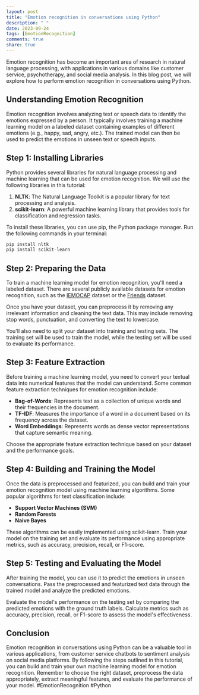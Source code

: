 ```yaml
---
layout: post
title: "Emotion recognition in conversations using Python"
description: " "
date: 2023-09-24
tags: [EmotionRecognition]
comments: true
share: true
---
```


Emotion recognition has become an important area of research in natural language processing, with applications in various domains like customer service, psychotherapy, and social media analysis. In this blog post, we will explore how to perform emotion recognition in conversations using Python.

## Understanding Emotion Recognition

Emotion recognition involves analyzing text or speech data to identify the emotions expressed by a person. It typically involves training a machine learning model on a labeled dataset containing examples of different emotions (e.g., happy, sad, angry, etc.). The trained model can then be used to predict the emotions in unseen text or speech inputs.

## Step 1: Installing Libraries

Python provides several libraries for natural language processing and machine learning that can be used for emotion recognition. We will use the following libraries in this tutorial:

1. **NLTK**: The Natural Language Toolkit is a popular library for text processing and analysis.
2. **scikit-learn**: A powerful machine learning library that provides tools for classification and regression tasks.

To install these libraries, you can use pip, the Python package manager. Run the following commands in your terminal:

```python
pip install nltk
pip install scikit-learn
```

## Step 2: Preparing the Data

To train a machine learning model for emotion recognition, you'll need a labeled dataset. There are several publicly available datasets for emotion recognition, such as the [IEMOCAP](https://sail.usc.edu/iemocap/) dataset or the [Friends](https://sites.google.com/site/friendsevaluation/) dataset.

Once you have your dataset, you can preprocess it by removing any irrelevant information and cleaning the text data. This may include removing stop words, punctuation, and converting the text to lowercase.

You'll also need to split your dataset into training and testing sets. The training set will be used to train the model, while the testing set will be used to evaluate its performance.

## Step 3: Feature Extraction

Before training a machine learning model, you need to convert your textual data into numerical features that the model can understand. Some common feature extraction techniques for emotion recognition include:

- **Bag-of-Words**: Represents text as a collection of unique words and their frequencies in the document.
- **TF-IDF**: Measures the importance of a word in a document based on its frequency across the dataset.
- **Word Embeddings**: Represents words as dense vector representations that capture semantic meaning.

Choose the appropriate feature extraction technique based on your dataset and the performance goals.

## Step 4: Building and Training the Model

Once the data is preprocessed and featurized, you can build and train your emotion recognition model using machine learning algorithms. Some popular algorithms for text classification include:

- **Support Vector Machines (SVM)**
- **Random Forests**
- **Naive Bayes**

These algorithms can be easily implemented using scikit-learn. Train your model on the training set and evaluate its performance using appropriate metrics, such as accuracy, precision, recall, or F1-score.

## Step 5: Testing and Evaluating the Model

After training the model, you can use it to predict the emotions in unseen conversations. Pass the preprocessed and featurized text data through the trained model and analyze the predicted emotions.

Evaluate the model's performance on the testing set by comparing the predicted emotions with the ground truth labels. Calculate metrics such as accuracy, precision, recall, or F1-score to assess the model's effectiveness.

## Conclusion

Emotion recognition in conversations using Python can be a valuable tool in various applications, from customer service chatbots to sentiment analysis on social media platforms. By following the steps outlined in this tutorial, you can build and train your own machine learning model for emotion recognition. Remember to choose the right dataset, preprocess the data appropriately, extract meaningful features, and evaluate the performance of your model. #EmotionRecognition #Python